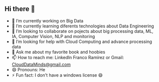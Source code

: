## Hi there 👋

- 🔭 I’m currently working on Big Data
- 🌱 I’m currently learning diferents technologies about Data Engineering
- 👯 I’m looking to collaborate on pojects about big processing data, ML, IA, Computer Vision, NLP and monitoring
- 🤔 I’m looking for help with Cloud Computing and advance processing data
- 💬 Ask me about my favorite book and hoobies
- 📫 How to reach me: LinkedIn Franco Ramírez or Gmail: CloudDataMinds@gmail.com
- 😄 Pronouns: He
- ⚡ Fun fact: I don't have a windows license 😄
